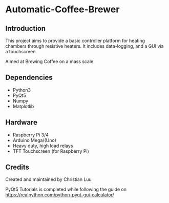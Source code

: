 # Automatic-Coffee-Brewer

## Introduction
This project aims to provide a basic controller platform for heating chambers through resistive heaters. It includes data-logging, and a GUI via a touchscreen. 

Aimed at Brewing Coffee on a mass scale.

## Dependencies
- Python3
- PyQt5
- Numpy
- Matplotlib

## Hardware
- Raspberry Pi 3/4
- Arduino Mega/(Uno)
- Heavy duty, high load relays
- TFT Touchscreen (for Raspberry Pi)

## Credits
Created and maintained by Christian Luu

PyQt5 Tutorials is completed while following the guide on https://realpython.com/python-pyqt-gui-calculator/
